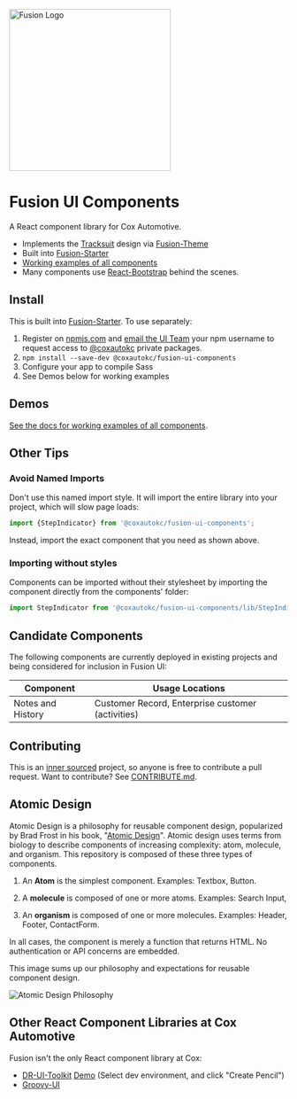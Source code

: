 <img width="292" alt="Fusion Logo" src="https://media.ghe.coxautoinc.com/user/743/files/77eca766-8bcd-11e7-8b5c-0bdc24cdfd13">

# Fusion UI Components 
 
A React component library for Cox Automotive. 
* Implements the [Tracksuit](http://www.get-tracksuit.com) design via [Fusion-Theme](https://ghe.coxautoinc.com/CoxAuto-UI/fusion/tree/master/packages/fusion-theme) 
* Built into [Fusion-Starter](https://ghe.coxautoinc.com/CoxAuto-UI/fusion/tree/master/packages/fusion-starter) 
* [Working examples of all components](https://fusion-ui.firebaseapp.com) 
* Many components use [React-Bootstrap](https://react-bootstrap.github.io/components.html) behind the scenes.
 
## Install
This is built into [Fusion-Starter](https://ghe.coxautoinc.com/CoxAuto-UI/fusion/tree/master/packages/fusion-starter). To use separately: 
 1. Register on [npmjs.com](https://www.npmjs.com) and [email the UI Team](mailto:UITeam@vinsolutions.com) your npm username to request access to [@coxautokc](https://www.npmjs.com/org/coxautokc) private packages. 
 2. `npm install --save-dev @coxautokc/fusion-ui-components` 
 3. Configure your app to compile Sass 
 4. See Demos below for working examples 
 
## Demos 
[See the docs for working examples of all components](https://fusion-ui.firebaseapp.com). 
 
## Other Tips 
### Avoid Named Imports 
Don't use this named import style. It will import the entire library into your project, which will slow page loads: 
```js 
import {StepIndicator} from '@coxautokc/fusion-ui-components'; 
``` 
 
Instead, import the exact component that you need as shown above. 
 
### Importing without styles 
Components can be imported without their stylesheet by importing the component directly from the components' folder: 
```js 
import StepIndicator from '@coxautokc/fusion-ui-components/lib/StepIndicator/StepIndicator'; 
``` 
 
## Candidate Components 
The following components are currently deployed in existing projects and being considered for inclusion in Fusion UI: 
 
| **Component** | **Usage Locations**| 
|----------|------| 
| Notes and History | Customer Record, Enterprise customer (activities) |

## Contributing 
This is an [inner sourced](https://en.wikipedia.org/wiki/Inner_source) project, so anyone is free to contribute a pull request. Want to contribute? See [CONTRIBUTE.md](CONTRIBUTE.md).
 
## Atomic Design 
Atomic Design is a philosophy for reusable component design, popularized by Brad Frost in his book, "[Atomic Design](http://atomicdesign.bradfrost.com)". Atomic design uses terms from biology to describe components of increasing complexity: atom, molecule, and organism. This repository is composed of these three types of components. 
 
 1. An **Atom** is the simplest component. Examples: Textbox, Button. 
 
 2. A **molecule** is composed of one or more atoms. Examples: Search Input,  
 
 3. An **organism** is composed of one or more molecules. Examples: Header, Footer, ContactForm. 
 
In all cases, the component is merely a function that returns HTML. No authentication or API concerns are embedded. 
 
This image sums up our philosophy and expectations for reusable component design. 
 
![Atomic Design Philosophy](https://media.ghe.coxautoinc.com/user/743/files/619d3558-f2ac-11e6-9d22-54727bf047c5) 
 
 
## Other React Component Libraries at Cox Automotive
Fusion isn't the only React component library at Cox:
- [DR-UI-Toolkit](https://ghe.coxautoinc.com/DigitalRetailing/dr-ui-toolkit) [Demo](http://dealstarter-test.ca-mmdnp.makemydeal.com) (Select dev environment, and click "Create Pencil")
- [Groovy-UI](https://ghe.coxautoinc.com/HomeNet/groovy-ui)
